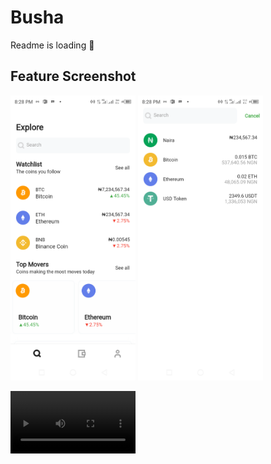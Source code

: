 # Busha

Readme is loading 🎉

## Feature Screenshot

<p float="left">
  <img src="media/flutter_01.png" width="200" />
  <img src="media/flutter_02.png" width="200" />
  
</p>

<video src='https://user-images.githubusercontent.com/36260221/145113413-73ca3055-d9af-4b81-b7d9-7c2f0d17b3bb.mp4' width=200/>
